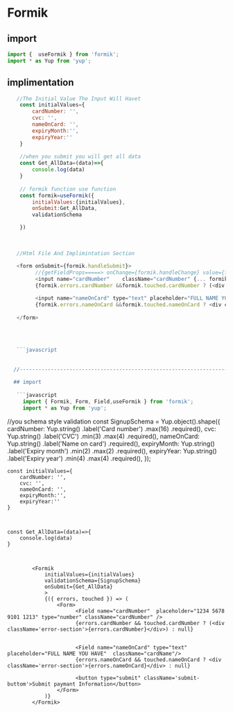# Formik

## import 
```javascript
import {  useFormik } from 'formik';
import * as Yup from 'yup';

```


## implimentation 

```javascript
   //The Initial Value The Input Will Havet
    const initialValues={
        cardNumber: '',
        cvc: '',
        nameOnCard: '',
        expiryMonth:'',
        expiryYear:''
    }
    
    //when you submit you will get all data
    const Get_AllData=(data)=>{
        console.log(data)
    }
    
    // formik function use function 
    const formik=useFormik({
        initialValues:{initialValues},
        onSubmit:Get_AllData,
        validationSchema

    })
    
    
    
   //Html File And Implimintation Section 
   
   <form onSubmit={formik.handleSubmit}>
         //{getFieldProps=====> onChange={formik.handleChange} value={formik.values.cardNumber} onBlur={formik.handleBlur} }
         <input name="cardNumber"    className="cardNumber" {... formik.getFieldProps('cardNumber')}/>
         {formik.errors.cardNumber &&formik.touched.cardNumber ? (<div className='error-section'>{formik.errors.cardNumber}</div>) : null}

         <input name="nameOnCard" type="text" placeholder="FULL NAME YOU HAVE"  className="cardName" {... formik.getFieldProps('nameOnCard')}/>
         {formik.errors.nameOnCard &&formik.touched.nameOnCard ? <div className='error-section'>{formik.errors.nameOnCard}</div> : null}
                    
   </form>
   
   
   
   
   ```javascript
   
   
  //-----------------------------------------------------------------------usign combonants -----------------------------------------------------------------//
 
  ## import 
   
   ```javascript
     import { Formik, Form, Field,useFormik } from 'formik';
     import * as Yup from 'yup';
   ```

   
   //you schema style validation 
    const SignupSchema = Yup.object().shape({
     cardNumber: Yup.string()
        .label('Card number')
        .max(16)
        .required(),
      cvc: Yup.string()
        .label('CVC')
        .min(3)
        .max(4)
        .required(),
      nameOnCard: Yup.string()
        .label('Name on card')
        .required(),
      expiryMonth: Yup.string()
        .label('Expiry month')
        .min(2)
        .max(2)
        .required(),
      expiryYear: Yup.string()
        .label('Expiry year')
        .min(4)
        .max(4)
        .required(),
      });

    const initialValues={
        cardNumber: '',
        cvc: '',
        nameOnCard: '',
        expiryMonth:'',
        expiryYear:''
    }

    

    const Get_AllData=(data)=>{
        console.log(data)
    }



            <Formik
                initialValues={initialValues}
                validationSchema={SignupSchema}
                onSubmit={Get_AllData}
                >
                {({ errors, touched }) => (
                    <Form>
                          <Field name="cardNumber"  placeholder="1234 5678 9101 1213" type="number" className="cardNumber" />
                          {errors.cardNumber && touched.cardNumber ? (<div className='error-section'>{errors.cardNumber}</div>) : null}


                          <Field name="nameOnCard" type="text" placeholder="FULL NAME YOU HAVE"  className="cardName"/>
                          {errors.nameOnCard && touched.nameOnCard ? <div className='error-section'>{errors.nameOnCard}</div> : null}

                          <button type="submit" className='submit-buttom'>Submit paymant Information</button>
                    </Form>
                )}
            </Formik>
```



```
